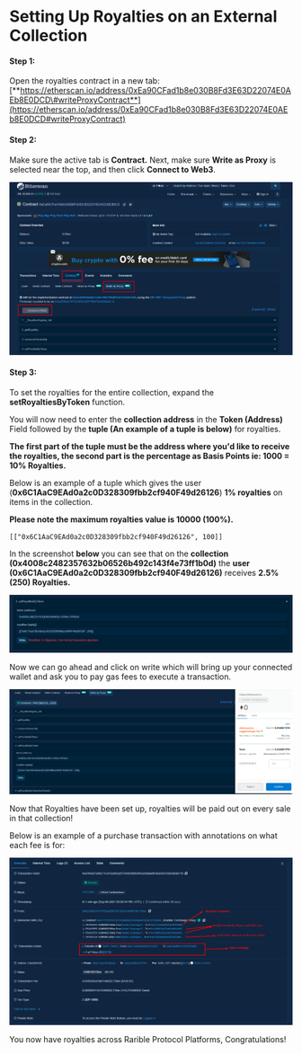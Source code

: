 # Setting Up Royalties on an External Collection

#### Step 1:

Open the royalties contract in a new tab: [**https://etherscan.io/address/0xEa90CFad1b8e030B8Fd3E63D22074E0AEb8E0DCD\#writeProxyContract**](https://etherscan.io/address/0xEa90CFad1b8e030B8Fd3E63D22074E0AEb8E0DCD#writeProxyContract)

#### Step 2:

Make sure the active tab is **Contract.** Next, make sure **Write as Proxy** is selected near the top, and then click **Connect to Web3**.

![](../.gitbook/assets/image%20%287%29.png)

#### Step 3: 

To set the royalties for the entire collection, expand the **setRoyaltiesByToken** function.  
  
You will now need to enter the **collection address** in the **Token \(Address\)** Field followed by the **tuple \(An example of a tuple is below\)** for royalties.   
  
**The first part of the tuple must be the address where you'd like to receive the royalties, the second part is the percentage as Basis Points ie: 1000 = 10% Royalties.**

Below is an example of a tuple which gives the user \(**0x6C1AaC9EAd0a2c0D328309fbb2cf940F49d26126**\) **1% royalties** on items in the collection.   
  
**Please note the maximum royalties value is 10000 \(100%\).**

```text
[["0x6C1AaC9EAd0a2c0D328309fbb2cf940F49d26126", 100]]
```

In the screenshot **below** you can see that on the **collection \(0x4008c2482357632b06526b492c143f4e73ff1b0d\)** the **user \(0x6C1AaC9EAd0a2c0D328309fbb2cf940F49d26126\)** receives **2.5% \(250\) Royalties.**

![](../.gitbook/assets/image%20%283%29%20%281%29.png)

Now we can go ahead and click on write which will bring up your connected wallet and ask you to pay gas fees to execute a transaction. 

![](../.gitbook/assets/image%20%284%29.png)

Now that Royalties have been set up, royalties will be paid out on every sale in that collection!  
  
Below is an example of a purchase transaction with annotations on what each fee is for:

![](../.gitbook/assets/image%20%286%29%20%281%29.png)

You now have royalties across Rarible Protocol Platforms, Congratulations!

